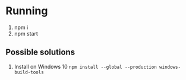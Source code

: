 # Running
1. npm i
2. npm start


## Possible solutions
1. Install on Windows 10
`npm install --global --production windows-build-tools`
